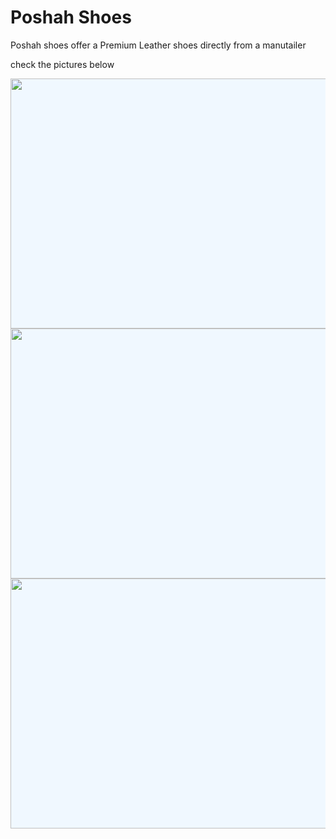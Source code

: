 <html>
  <head>
    <title>Poshah
    </title>
  </head>
  <body>
  <h1> Poshah Shoes
  </h1>
    <p>Poshah shoes offer a Premium Leather shoes directly from a manutailer</p>
    <p>check the pictures below</p>
    <div style="background-color:aliceblue" class="wing1">
      <img src="https://italianshoescompany.com/cdn/shop/files/img1_f904c2a3-5bce-4f20-9a2d-3392d625cdee.jpg?v=1743856546&width=600" width="600" height="400">
    </div>
    <div style="background-color:aliceblue" class="wing2">
      <img src="https://italianshoescompany.com/cdn/shop/files/0114_Layer-14.png?v=1705797921&width=600" width="600" height="400">
    </div>
<div style="background-color:aliceblue" class="wing3">
  <img src="https://italianshoescompany.com/cdn/shop/files/img2_d8968c3f-6723-4ef7-ba06-2e69d8d776f2.jpg?v=1743757845&width=600" width="600" height="400">
</div>
  </body>
</html>
